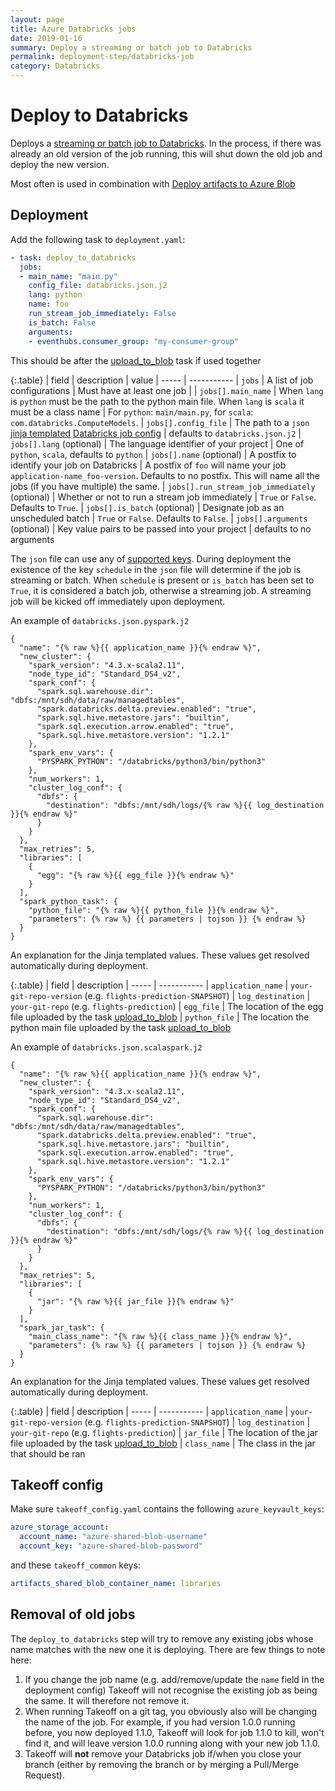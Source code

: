 ```yaml
---
layout: page
title: Azure Databricks jobs
date: 2019-01-16
summary: Deploy a streaming or batch job to Databricks
permalink: deployment-step/databricks-job
category: Databricks
---
```


# Deploy to Databricks

Deploys a [streaming or batch job to Databricks](https://docs.databricks.com/user-guide/jobs.html). In the process, if there was already an old version of the job running, this will shut down the old job and deploy the new version.

Most often is used in combination with [Deploy artifacts to Azure Blob](upload-to-blob)

## Deployment
Add the following task to ``deployment.yaml``:

```yaml
- task: deploy_to_databricks
  jobs:
  - main_name: "main.py"
    config_file: databricks.json.j2
    lang: python
    name: foo
    run_stream_job_immediately: False
    is_batch: False
    arguments:
    - eventhubs.consumer_group: "my-consumer-group"
```

This should be after the [upload_to_blob](upload-to-blob) task if used together

{:.table}
| field | description | value
| ----- | ----------- 
| `jobs` | A list of job configurations | Must have at least one job |
| `jobs[].main_name` | When `lang` is `python` must be the path to the python main file. When `lang` is `scala` it must be a class name | For `python`: `main/main.py`, for `scala`: `com.databricks.ComputeModels`.
| `jobs[].config_file` | The path to a `json` [jinja templated](http://jinja.pocoo.org/) [Databricks job config](https://docs.databricks.com/api/latest/jobs.html#create) | defaults to `databricks.json.j2`
| `jobs[].lang` (optional) | The language identifier of your project | One of `python`, `scala`, defaults to `python`
| `jobs[].name` (optional) | A postfix to identify your job on Databricks | A postfix of `foo` will name your job `application-name_foo-version`. Defaults to no postfix. This will name all the jobs (if you have multiple) the same.
| `jobs[].run_stream_job_immediately` (optional) | Whether or not to run a stream job immediately | `True` or `False`. Defaults to `True`.
| `jobs[].is_batch` (optional) | Designate job as an unscheduled batch | `True` or `False`. Defaults to `False`.
| `jobs[].arguments` (optional) | Key value pairs to be passed into your project | defaults to no arguments


The `json` file can use any of [supported keys](https://docs.databricks.com/api/latest/jobs.html#request-structure). During deployment the existence of the key `schedule` in the `json` file will determine if the job is streaming or batch. When `schedule` is present or `is_batch` has been set to `True`, it is considered a batch job, otherwise a streaming job. A streaming job will be kicked off immediately upon deployment.

An example of `databricks.json.pyspark.j2` 

```
{
  "name": "{% raw %}{{ application_name }}{% endraw %}",
  "new_cluster": {
    "spark_version": "4.3.x-scala2.11",
    "node_type_id": "Standard_DS4_v2",
    "spark_conf": {
      "spark.sql.warehouse.dir": "dbfs:/mnt/sdh/data/raw/managedtables",
      "spark.databricks.delta.preview.enabled": "true",
      "spark.sql.hive.metastore.jars": "builtin",
      "spark.sql.execution.arrow.enabled": "true",
      "spark.sql.hive.metastore.version": "1.2.1"
    },
    "spark_env_vars": {
      "PYSPARK_PYTHON": "/databricks/python3/bin/python3"
    },
    "num_workers": 1,
    "cluster_log_conf": {
      "dbfs": {
        "destination": "dbfs:/mnt/sdh/logs/{% raw %}{{ log_destination }}{% endraw %}"
      }
    }
  },
  "max_retries": 5,
  "libraries": [
    { 
      "egg": "{% raw %}{{ egg_file }}{% endraw %}"
    }
  ],
  "spark_python_task": {
    "python_file": "{% raw %}{{ python_file }}{% endraw %}",
    "parameters": {% raw %} {{ parameters | tojson }} {% endraw %}
  }
}
```

An explanation for the Jinja templated values. These values get resolved automatically during deployment.

{:.table}
| field | description 
| ----- | ----------- 
| `application_name` | `your-git-repo-version` (e.g. `flights-prediction-SNAPSHOT`)
| `log_destination` | `your-git-repo` (e.g. `flights-prediction`)
| `egg_file` | The location of the egg file uploaded by the task [upload_to_blob](upload-to-blob)
| `python_file` | The location the python main file uploaded by the task [upload_to_blob](upload-to-blob)

An example of `databricks.json.scalaspark.j2` 

```
{
  "name": "{% raw %}{{ application_name }}{% endraw %}",
  "new_cluster": {
    "spark_version": "4.3.x-scala2.11",
    "node_type_id": "Standard_DS4_v2",
    "spark_conf": {
      "spark.sql.warehouse.dir": "dbfs:/mnt/sdh/data/raw/managedtables",
      "spark.databricks.delta.preview.enabled": "true",
      "spark.sql.hive.metastore.jars": "builtin",
      "spark.sql.execution.arrow.enabled": "true",
      "spark.sql.hive.metastore.version": "1.2.1"
    },
    "spark_env_vars": {
      "PYSPARK_PYTHON": "/databricks/python3/bin/python3"
    },
    "num_workers": 1,
    "cluster_log_conf": {
      "dbfs": {
        "destination": "dbfs:/mnt/sdh/logs/{% raw %}{{ log_destination }}{% endraw %}"
      }
    }
  },
  "max_retries": 5,
  "libraries": [
    { 
      "jar": "{% raw %}{{ jar_file }}{% endraw %}"
    }
  ],
  "spark_jar_task": {
    "main_class_name": "{% raw %}{{ class_name }}{% endraw %}",
    "parameters": {% raw %} {{ parameters | tojson }} {% endraw %}
  }
}
```

An explanation for the Jinja templated values. These values get resolved automatically during deployment.

{:.table}
| field | description 
| ----- | ----------- 
| `application_name` | `your-git-repo-version` (e.g. `flights-prediction-SNAPSHOT`)
| `log_destination` | `your-git-repo` (e.g. `flights-prediction`)
| `jar_file` | The location of the jar file uploaded by the task [upload_to_blob](upload-to-blob)
| `class_name` | The class in the jar that should be ran

## Takeoff config
Make sure `takeoff_config.yaml` contains the following `azure_keyvault_keys`:

  ```yaml
  azure_storage_account:
    account_name: "azure-shared-blob-username"
    account_key: "azure-shared-blob-password"
  ```
  
and these `takeoff_common` keys:
  ```yaml
  artifacts_shared_blob_container_name: libraries
  ```

## Removal of old jobs
The `deploy_to_databricks` step will try to remove any existing jobs whose name matches with the new one it is deploying. There are few things to note here:
1. If you change the job name (e.g. add/remove/update the `name` field in the deployment config) Takeoff will not recognise the existing job as being the same. It will therefore not remove it.
2. When running Takeoff on a git tag, you obviously also will be changing the name of the job. For example, if you had version 1.0.0 running before, you now deployed 1.1.0, Takeoff will look for job 1.1.0 to kill, won't find it, and will leave version 1.0.0 running along with your new job 1.1.0.
3. Takeoff will **not** remove your Databricks job if/when you close your branch (either by removing the branch or by merging a Pull/Merge Request).

